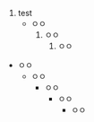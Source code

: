 1. test
    * ㅇㅇ
        1. ㅇㅇ
            1. ㅇㅇ
          
* ㅇㅇ
    * ㅇㅇ
        * ㅇㅇ
            * ㅇㅇ
                * ㅇㅇ
